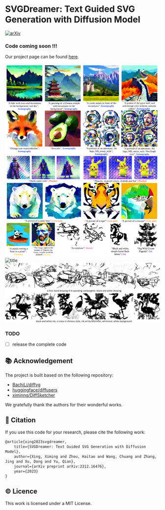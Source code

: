 # SVGDreamer: Text Guided SVG Generation with Diffusion Model

[![arXiv](https://img.shields.io/badge/arXiv-2312.16476-b31b1b.svg)](https://arxiv.org/abs/2312.16476)

### Code coming soon !!!

Our project page can be found [here](https://ximinng.github.io/SVGDreamer-project/).

![title](./assets/teaser1.png)
![title](./assets/teaser2.png)
![title](./assets/teaser3.png)

### TODO

- [ ] release the complete code

## :books: Acknowledgement

The project is built based on the following repository:

- [BachiLi/diffvg](https://github.com/BachiLi/diffvg)
- [huggingface/diffusers](https://github.com/huggingface/diffusers)
- [ximinng/DiffSketcher](https://github.com/ximinng/DiffSketcher)

We gratefully thank the authors for their wonderful works.

## :paperclip: Citation

If you use this code for your research, please cite the following work:

```
@article{xing2023svgdreamer,
    title={SVGDreamer: Text Guided SVG Generation with Diffusion Model},
    author={Xing, Ximing and Zhou, Haitao and Wang, Chuang and Zhang, Jing and Xu, Dong and Yu, Qian},
    journal={arXiv preprint arXiv:2312.16476},
    year={2023}
}
```

## :copyright: Licence

This work is licensed under a MIT License.